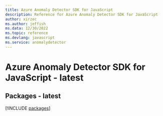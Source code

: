 ```yaml
---
title: Azure Anomaly Detector SDK for JavaScript
description: Reference for Azure Anomaly Detector SDK for JavaScript
author: xirzec
ms.author: jeffish
ms.data: 12/30/2022
ms.topic: reference
ms.devlang: javascript
ms.service: anomalydetector
---
```

# Azure Anomaly Detector SDK for JavaScript - latest
## Packages - latest
[!INCLUDE [packages](anomaly-detector-index.md)]